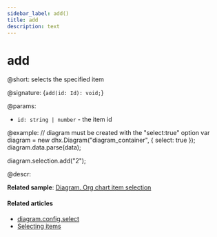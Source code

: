 ```yaml
---
sidebar_label: add()
title: add
description: text
---
```


# add

@short: selects the specified item

@signature: {`add(id: Id): void;`}

@params:
- `id: string | number` - the item id

@example:
// diagram must be created with the "select:true" option
var diagram = new dhx.Diagram("diagram_container", { select: true });
diagram.data.parse(data);

diagram.selection.add("2");

@descr:

**Related sample**: [Diagram. Org chart item selection](https://snippet.dhtmlx.com/jyoxn5h7)

#### Related articles

- [diagram.config.select](../../../api/diagram/select_property/)
- [Selecting items](../../../guides/manipulating_items/#selecting-items)
